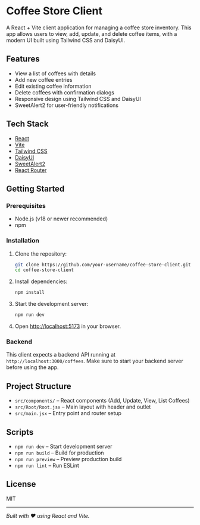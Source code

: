 # Coffee Store Client

A React + Vite client application for managing a coffee store inventory. This app allows users to view, add, update, and delete coffee items, with a modern UI built using Tailwind CSS and DaisyUI.

## Features

- View a list of coffees with details
- Add new coffee entries
- Edit existing coffee information
- Delete coffees with confirmation dialogs
- Responsive design using Tailwind CSS and DaisyUI
- SweetAlert2 for user-friendly notifications

## Tech Stack

- [React](https://react.dev/)
- [Vite](https://vitejs.dev/)
- [Tailwind CSS](https://tailwindcss.com/)
- [DaisyUI](https://daisyui.com/)
- [SweetAlert2](https://sweetalert2.github.io/)
- [React Router](https://reactrouter.com/)

## Getting Started

### Prerequisites

- Node.js (v18 or newer recommended)
- npm

### Installation

1. Clone the repository:

   ```sh
   git clone https://github.com/your-username/coffee-store-client.git
   cd coffee-store-client
   ```

2. Install dependencies:

   ```sh
   npm install
   ```

3. Start the development server:

   ```sh
   npm run dev
   ```

4. Open [http://localhost:5173](http://localhost:5173) in your browser.

### Backend

This client expects a backend API running at `http://localhost:3000/coffees`. Make sure to start your backend server before using the app.

## Project Structure

- `src/components/` – React components (Add, Update, View, List Coffees)
- `src/Root/Root.jsx` – Main layout with header and outlet
- `src/main.jsx` – Entry point and router setup

## Scripts

- `npm run dev` – Start development server
- `npm run build` – Build for production
- `npm run preview` – Preview production build
- `npm run lint` – Run ESLint

## License

MIT

---

_Built with ❤️ using React and Vite._
